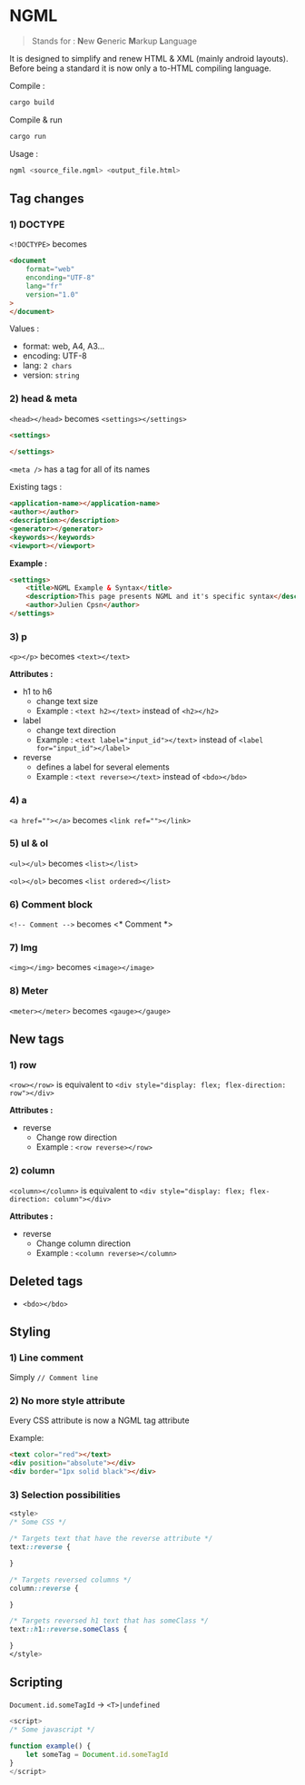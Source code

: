 
# NGML

> Stands for : **N**ew **G**eneric **M**arkup **L**anguage

It is designed to simplify and renew HTML & XML (mainly android layouts).
Before being a standard it is now only a to-HTML compiling language.

Compile :
```bash
cargo build
```

Compile & run
```bash
cargo run
```

Usage :
```bash 
ngml <source_file.ngml> <output_file.html>
```

## Tag changes

### 1) DOCTYPE

`<!DOCTYPE>`
becomes
```html
<document
	format="web"
	enconding="UTF-8"
	lang="fr"
	version="1.0"
>
</document>
```

Values :
- format: web, A4, A3...
- encoding: UTF-8
- lang: `2 chars`
- version: `string`

### 2) head & meta

`<head></head>` becomes `<settings></settings>`
```html
<settings>
	
</settings>
```

`<meta />` has a tag for all of its names

Existing tags :
```html
<application-name></application-name>
<author></author>
<description></description>
<generator></generator>
<keywords></keywords>
<viewport></viewport>
```

**Example :**

```html
<settings>
    <title>NGML Example & Syntax</title>
    <description>This page presents NGML and it's specific syntax</description>
    <author>Julien Cpsn</author>
</settings>
```

### 3) p

`<p></p>` becomes `<text></text>`

**Attributes :**

- h1 to h6
  - change text size
  - Example : `<text h2></text>` instead of `<h2></h2>`
- label
  - change text direction
  - Example : `<text label="input_id"></text>` instead of `<label for="input_id"></label>`
- reverse
  - defines a label for several elements
  - Example : `<text reverse></text>` instead of `<bdo></bdo>`

### 4) a

`<a href=""></a>` becomes `<link ref=""></link>`

### 5) ul & ol

`<ul></ul>` becomes `<list></list>`

`<ol></ol>` becomes `<list ordered></list>`

### 6) Comment block

`<!-- Comment -->` becomes <* Comment *>

### 7) Img

`<img></img>` becomes `<image></image>`

### 8) Meter

`<meter></meter>` becomes `<gauge></gauge>`


## New tags

### 1) row

`<row></row>` is equivalent to `<div style="display: flex; flex-direction: row"></div>`

**Attributes :**
- reverse
  - Change row direction
  - Example : `<row reverse></row>`

### 2) column

`<column></column>` is equivalent to `<div style="display: flex; flex-direction: column"></div>`

**Attributes :**
- reverse
    - Change column direction
    - Example : `<column reverse></column>`

## Deleted tags

- `<bdo></bdo>`

## Styling

### 1) Line comment

Simply `// Comment line`

### 2) No more style attribute

Every CSS attribute is now a NGML tag attribute

Example:
```html
<text color="red"></text>
<div position="absolute"></div>
<div border="1px solid black"></div>
```

### 3) Selection possibilities

```css
<style>
/* Some CSS */

/* Targets text that have the reverse attribute */
text::reverse {

}

/* Targets reversed columns */
column::reverse {

}

/* Targets reversed h1 text that has someClass */
text::h1::reverse.someClass {

}
</style>
```

## Scripting

`Document.id.someTagId` -> `<T>|undefined`

```js
<script>
/* Some javascript */
  
function example() {
    let someTag = Document.id.someTagId
}
</script>
```